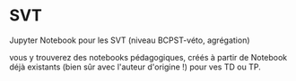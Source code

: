 # SVT
Jupyter Notebook pour les SVT (niveau BCPST-véto, agrégation)

vous y trouverez des notebooks pédagogiques, créés à partir de Notebook déjà existants (bien sûr avec l'auteur d'origine !) pour ves TD ou TP.
